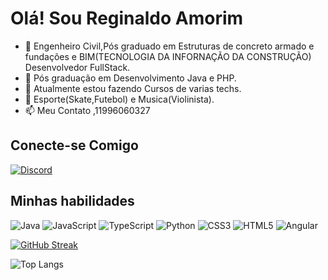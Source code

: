 # Olá! Sou Reginaldo Amorim
                     
- 👋  Engenheiro Civil,Pós graduado em Estruturas de concreto armado e fundações e BIM(TECNOLOGIA DA INFORNAÇÃO DA CONSTRUÇÃO) Desenvolvedor FullStack.
- 👀  Pós graduação em Desenvolvimento Java e PHP.
- 🌱 Atualmente estou fazendo Cursos de varias techs.
- 💞️ Esporte(Skate,Futebol) e Musica(Violinista).
- 📫 Meu Contato ,11996060327

## Conecte-se Comigo
[![Discord](https://img.shields.io/badge/Discord-000?style=for-the-badge&logo=discord)](https://www.discord.com/in/Reginaldo#3514/)

## Minhas habilidades

<link rel="stylesheet" href="https://cdn.jsdelivr.net/gh/devicons/devicon@v2.15.1/devicon.min.css">
 
![Java](https://img.shields.io/badge/Java-000?style=for-the-badge&logo=java)
![JavaScript](https://img.shields.io/badge/JavaScript-000?style=for-the-badge&logo=javascript)
![TypeScript](https://img.shields.io/badge/TypeScript-000?style=for-the-badge&logo=typescript)
![Python](https://img.shields.io/badge/Python-000?style=for-the-badge&logo=python)
![CSS3](https://img.shields.io/badge/CSS3-000?style=for-the-badge&logo=css3&logoColor=264CE4)
![HTML5](https://img.shields.io/badge/HTML5-000?style=for-the-badge&logo=html5)
![Angular](https://img.shields.io/badge/Angular-000?style=for-the-badge&logo=angular&logoColor=C3002F)

[![GitHub Streak](https://streak-stats.demolab.com/?user=SEUUSERNAME&theme=bear&background=000&border=30A3DC&dates=FFF)](https://git.io/streak-stats)

![Top Langs](https://github-readme-stats-git-masterrstaa-rickstaa.vercel.app/api/top-langs/?username=Reginaldodevenloper1102&layout=compact&bg_color=000&border_color=30A3DC&title_color=E94D5F&text_color=FFF)








          
          
